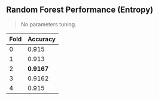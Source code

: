 ## Random Forest Performance (Entropy)

> No parameters tuning.

| Fold  | Accuracy   |
|-------|------------|
|   0   | 0.915      |
|   1   | 0.913      |
|   2   | **0.9167** |
|   3   | 0.9162     |
|   4   | 0.915      |

